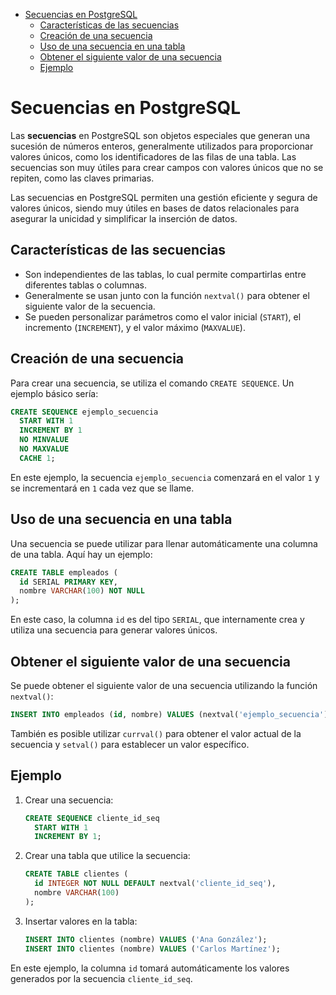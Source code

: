 - [Secuencias en PostgreSQL](#secuencias-en-postgresql)
  - [Características de las secuencias](#características-de-las-secuencias)
  - [Creación de una secuencia](#creación-de-una-secuencia)
  - [Uso de una secuencia en una tabla](#uso-de-una-secuencia-en-una-tabla)
  - [Obtener el siguiente valor de una secuencia](#obtener-el-siguiente-valor-de-una-secuencia)
  - [Ejemplo](#ejemplo)


# Secuencias en PostgreSQL

Las **secuencias** en PostgreSQL son objetos especiales que generan una sucesión de números enteros, generalmente utilizados para proporcionar valores únicos, como los identificadores de las filas de una tabla. Las secuencias son muy útiles para crear campos con valores únicos que no se repiten, como las claves primarias.

Las secuencias en PostgreSQL permiten una gestión eficiente y segura de valores únicos, siendo muy útiles en bases de datos relacionales para asegurar la unicidad y simplificar la inserción de datos.

## Características de las secuencias

- Son independientes de las tablas, lo cual permite compartirlas entre diferentes tablas o columnas.
- Generalmente se usan junto con la función `nextval()` para obtener el siguiente valor de la secuencia.
- Se pueden personalizar parámetros como el valor inicial (`START`), el incremento (`INCREMENT`), y el valor máximo (`MAXVALUE`).

## Creación de una secuencia

Para crear una secuencia, se utiliza el comando `CREATE SEQUENCE`. Un ejemplo básico sería:

```sql
CREATE SEQUENCE ejemplo_secuencia
  START WITH 1
  INCREMENT BY 1
  NO MINVALUE
  NO MAXVALUE
  CACHE 1;
```

En este ejemplo, la secuencia `ejemplo_secuencia` comenzará en el valor `1` y se incrementará en `1` cada vez que se llame.

## Uso de una secuencia en una tabla

Una secuencia se puede utilizar para llenar automáticamente una columna de una tabla. Aquí hay un ejemplo:

```sql
CREATE TABLE empleados (
  id SERIAL PRIMARY KEY,
  nombre VARCHAR(100) NOT NULL
);
```

En este caso, la columna `id` es del tipo `SERIAL`, que internamente crea y utiliza una secuencia para generar valores únicos.

## Obtener el siguiente valor de una secuencia

Se puede obtener el siguiente valor de una secuencia utilizando la función `nextval()`:

```sql
INSERT INTO empleados (id, nombre) VALUES (nextval('ejemplo_secuencia'), 'Juan Pérez');
```

También es posible utilizar `currval()` para obtener el valor actual de la secuencia y `setval()` para establecer un valor específico.

## Ejemplo

1. Crear una secuencia:

    ```sql
    CREATE SEQUENCE cliente_id_seq
      START WITH 1
      INCREMENT BY 1;
    ```

2. Crear una tabla que utilice la secuencia:

    ```sql
    CREATE TABLE clientes (
      id INTEGER NOT NULL DEFAULT nextval('cliente_id_seq'),
      nombre VARCHAR(100)
    );
    ```

3. Insertar valores en la tabla:

    ```sql
    INSERT INTO clientes (nombre) VALUES ('Ana González');
    INSERT INTO clientes (nombre) VALUES ('Carlos Martínez');
    ```

En este ejemplo, la columna `id` tomará automáticamente los valores generados por la secuencia `cliente_id_seq`.